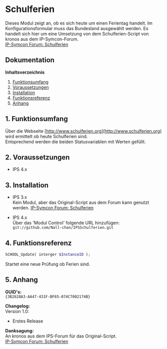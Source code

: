 ﻿# Schulferien

Dieses Modul zeigt an, ob es sich heute um einen Ferientag handelt.
Im Konfigurationsformular muss das Bundesland ausgewählt werden.
Es handelt sich hier um eine Umsetzung von dem Schulferien-Script von kronos aus dem IP-Symcon-Forum.  
[IP-Symcon Forum: Schulferien](https://www.symcon.de/forum/threads/20398-Schulferien)  

## Dokumentation

**Inhaltsverzeichnis**

1. [Funktionsumfang](#1-funktionsumfang) 
2. [Voraussetzungen](#2-voraussetzungen)
3. [Installation](#3-installation)
4. [Funktionsreferenz](#4-funktionsreferenz) 
5. [Anhang](#5-anhang)

## 1. Funktionsumfang

 Über die Webseite [http://www.schulferien.org](http://www.schulferien.org) wird ermittelt ob heute Schulferien sind.  
 Entsprechend werden die beiden Statusvariablen mit Werten gefüllt.  

## 2. Voraussetzungen

 - IPS 4.x
 
## 3. Installation

   - IPS 3.x  
        Kein Modul, aber das Original-Script aus dem Forum kann genutzt werden.
        [IP-Symcon Forum: Schulferien](https://www.symcon.de/forum/threads/20398-Schulferien)

   - IPS 4.x  
        Über das 'Modul Control' folgende URL hinzufügen:  
        `git://github.com/Nall-chan/IPSSchulferien.git`  


## 4. Funktionsreferenz

```php
SCHOOL_Update( interger $InstanceID );
```
 Startet eine neue Prüfung ob Ferien sind.  

## 5. Anhang

**GUID's:**  
 `{3B2628A3-AA47-431F-BF65-074C7002174B}`

**Changelog:**  
 Version 1.0:
  - Erstes Release

**Danksagung:**  
 An kronos aus dem IPS-Forum für das Original-Script.  
[IP-Symcon Forum: Schulferien](https://www.symcon.de/forum/threads/20398-Schulferien)
